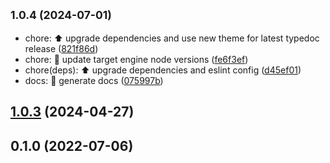 ## <small>1.0.4 (2024-07-01)</small>

- chore: :arrow_up: upgrade dependencies and use new theme for latest typedoc release ([821f86d](https://github.com/nodecfdi/base-converter/commit/821f86d))
- chore: :wrench: update target engine node versions ([fe6f3ef](https://github.com/nodecfdi/base-converter/commit/fe6f3ef))
- chore(deps): :arrow_up: upgrade dependencies and eslint config ([d45ef01](https://github.com/nodecfdi/base-converter/commit/d45ef01))
- docs: :memo: generate docs ([075997b](https://github.com/nodecfdi/base-converter/commit/075997b))

## [1.0.3](https://github.com/nodecfdi/base-converter/compare/v1.0.2...v1.0.3) (2024-04-27)

## 0.1.0 (2022-07-06)
